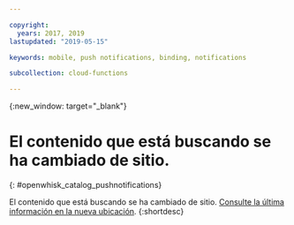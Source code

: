 ```yaml
---

copyright:
  years: 2017, 2019
lastupdated: "2019-05-15"

keywords: mobile, push notifications, binding, notifications

subcollection: cloud-functions

---
```


{:new_window: target="_blank"}
# El contenido que está buscando se ha cambiado de sitio.
{: #openwhisk_catalog_pushnotifications}

El contenido que está buscando se ha cambiado de sitio. [Consulte la última información en la nueva ubicación](/docs/openwhisk?topic=cloud-functions-pkg_push_notifications).
{:shortdesc}

